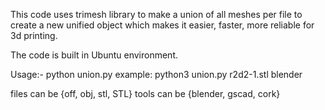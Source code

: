 This code uses trimesh library to make a union of all meshes per file to create a new unified object which makes it easier, faster, more reliable for 3d printing.

The code is built in Ubuntu environment.

Usage:-
python union.py <file name> <tool used>
example: python3 union.py r2d2-1.stl blender

files can be {off, obj, stl, STL}
tools can be {blender, gscad, cork}
